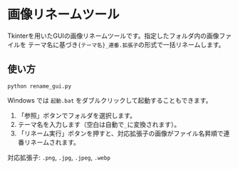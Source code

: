 # 画像リネームツール

Tkinterを用いたGUIの画像リネームツールです。指定したフォルダ内の画像ファイルを
テーマ名に基づき`{テーマ名}_連番.拡張子`の形式で一括リネームします。

## 使い方

```
python rename_gui.py
```

Windows では `起動.bat` をダブルクリックして起動することもできます。

1. 「参照」ボタンでフォルダを選択します。
2. テーマ名を入力します（空白は自動で`_`に変換されます）。
3. 「リネーム実行」ボタンを押すと、対応拡張子の画像がファイル名昇順で連番リネームされます。

対応拡張子: `.png`, `.jpg`, `.jpeg`, `.webp`
